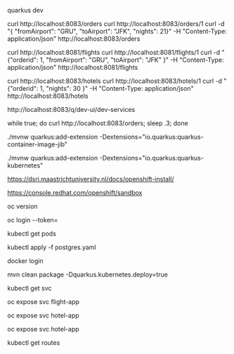 quarkus dev

curl http://localhost:8083/orders
curl http://localhost:8083/orders/1
curl -d "{ \"fromAirport\": \"GRU\", \"toAirport\": \"JFK\", \"nights\": 21}" -H "Content-Type: application/json" http://localhost:8083/orders


curl http://localhost:8081/flights
curl http://localhost:8081/flights/1
curl -d "{\"orderid\": 1, \"fromAirport\": \"GRU\", \"toAirport\": \"JFK\" }" -H "Content-Type: application/json" http://localhost:8081/flights


curl http://localhost:8083/hotels
curl http://localhost:8083/hotels/1
curl -d "{\"orderid\": 1, \"nights\": 30 }" -H "Content-Type: application/json" http://localhost:8083/hotels



http://localhost:8083/q/dev-ui/dev-services


while true; do  curl http://localhost:8083/orders; sleep .3; done


./mvnw quarkus:add-extension -Dextensions="io.quarkus:quarkus-container-image-jib"

./mvnw quarkus:add-extension -Dextensions="io.quarkus:quarkus-kubernetes"

https://dsri.maastrichtuniversity.nl/docs/openshift-install/

https://console.redhat.com/openshift/sandbox

oc version

oc login --token=<token>

kubectl get pods

kubectl apply -f postgres.yaml


docker login


mvn clean package -Dquarkus.kubernetes.deploy=true


kubectl get svc


oc expose svc flight-app

oc expose svc hotel-app

oc expose svc hotel-app

kubectl get routes
